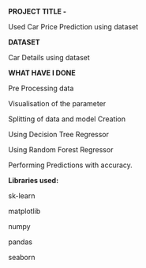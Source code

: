**PROJECT TITLE -**


Used Car Price Prediction using  dataset


**DATASET**

Car Details using  dataset


**WHAT HAVE I DONE**


Pre Processing data

Visualisation of the parameter

Splitting of data and model Creation

Using Decision Tree Regressor

Using Random Forest Regressor

Performing Predictions with accuracy.



**Libraries used:**

sk-learn

matplotlib

numpy

pandas

seaborn
